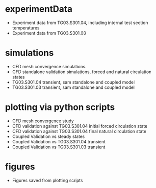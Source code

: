 # experimentData
- Experiment data from TG03.S301.04, including internal test section temperatures
- Experiment data from TG03.S301.03

# simulations
- CFD mesh convergence simulations
- CFD standalone validation simulations, forced and natural circulation states
- TG03.S301.04 transient, sam standalone and coupled model
- TG03.S301.03 transient, sam standalone and coupled model

# plotting via python scripts
- CFD mesh convergence study
- CFD validation against TG03.S301.04 initial forced circulation state
- CFD validation against TG03.S301.04 final natural circulation state
- Coupled Validation vs steady states
- Coupled Validation vs TG03.S301.04 transient
- Coupled Validation vs TG03.S301.03 transient

# figures
- Figures saved from plotting scripts
